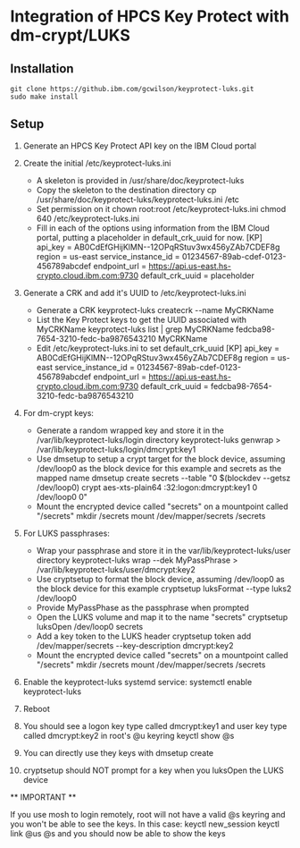 # Integration of HPCS Key Protect with dm-crypt/LUKS

## Installation

	git clone https://github.ibm.com/gcwilson/keyprotect-luks.git
	sudo make install

## Setup

1. Generate an HPCS Key Protect API key on the IBM Cloud portal

2. Create the initial /etc/keyprotect-luks.ini
   - A skeleton is provided in /usr/share/doc/keyprotect-luks
   - Copy the skeleton to the destination directory
		cp /usr/share/doc/keyprotect-luks/keyprotect-luks.ini /etc
   - Set permission on it
		chown root:root /etc/keyprotect-luks.ini
		chmod 640 /etc/keyprotect-luks.ini
   - Fill in each of the options using information from the IBM Cloud portal, putting a placeholder in default_crk_uuid for now.
		[KP]
		api_key = AB0CdEfGHijKlMN--12OPqRStuv3wx456yZAb7CDEF8g
		region = us-east
		service_instance_id = 01234567-89ab-cdef-0123-456789abcdef
		endpoint_url = https://api.us-east.hs-crypto.cloud.ibm.com:9730
		default_crk_uuid = placeholder

3. Generate a CRK and add it's UUID to /etc/keyprotect-luks.ini
   - Generate a CRK
		keyprotect-luks createcrk --name MyCRKName
   - List the Key Protect keys to get the UUID associated with MyCRKName
		keyprotect-luks list | grep MyCRKName
		fedcba98-7654-3210-fedc-ba9876543210	MyCRKName
   - Edit /etc/keyprotect-luks.ini to set default_crk_uuid
		[KP]
		api_key = AB0CdEfGHijKlMN--12OPqRStuv3wx456yZAb7CDEF8g
		region = us-east
		service_instance_id = 01234567-89ab-cdef-0123-456789abcdef
		endpoint_url = https://api.us-east.hs-crypto.cloud.ibm.com:9730
		default_crk_uuid = fedcba98-7654-3210-fedc-ba9876543210

4. For dm-crypt keys:
    - Generate a random wrapped key and store it in the /var/lib/keyprotect-luks/login directory
		keyprotect-luks genwrap > /var/lib/keyprotect-luks/login/dmcrypt:key1
    - Use dmsetup to setup a crypt target for the block device, assuming /dev/loop0 as the block device for this example and secrets as the mapped name
		dmsetup create secrets --table "0 $(blockdev --getsz /dev/loop0) crypt aes-xts-plain64 :32:logon:dmcrypt:key1 0 /dev/loop0 0"
    - Mount the encrypted device called "secrets" on a mountpoint called "/secrets"
		mkdir /secrets
		mount /dev/mapper/secrets /secrets

5. For LUKS passphrases:
   - Wrap your passphrase and store it in the var/lib/keyprotect-luks/user directory
		keyprotect-luks wrap --dek MyPassPhrase > /var/lib/keyprotect-luks/user/dmcrypt:key2
   - Use cryptsetup to format the block device, assuming /dev/loop0 as the block device for this example
		cryptsetup luksFormat --type luks2 /dev/loop0
   - Provide MyPassPhase as the passphrase when prompted
   - Open the LUKS volume and map it to the name "secrets"
		cryptsetup luksOpen /dev/loop0 secrets
   - Add a key token to the LUKS header
		cryptsetup token add /dev/mapper/secrets --key-description dmcrypt:key2
    - Mount the encrypted device called "secrets" on a mountpoint called "/secrets"
		mkdir /secrets
		mount /dev/mapper/secrets /secrets

6. Enable the keyprotect-luks systemd service:
		systemctl enable keyprotect-luks

7. Reboot

8. You should see a logon key type called dmcrypt:key1 and user key type called dmcrypt:key2 in root's @u keyring
		keyctl show @s

9. You can directly use they keys with dmsetup create

10. cryptsetup should NOT prompt for a key when you luksOpen the LUKS device

** IMPORTANT **

If you use mosh to login remotely, root will not have a valid @s keyring and you won't be able to see the keys.  In this case:
		keyctl new_session
		keyctl link @us @s
and you should now be able to show the keys
